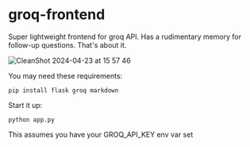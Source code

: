 # groq-frontend
Super lightweight frontend for groq API. Has a rudimentary memory for follow-up questions. That's about it.

![CleanShot 2024-04-23 at 15 57 46](https://github.com/dep/groq-frontend/assets/55112925/928bd016-011c-4ff3-a33e-4c5549364613)

You may need these requirements:

```
pip install flask groq markdown
```

Start it up:

```
python app.py
```

This assumes you have your GROQ_API_KEY env var set
